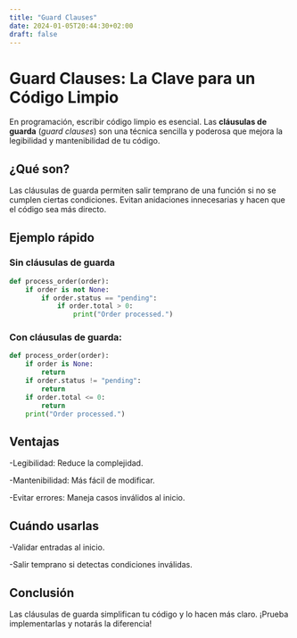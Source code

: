 ```yaml
---
title: "Guard Clauses"
date: 2024-01-05T20:44:30+02:00
draft: false
---
```


# Guard Clauses: La Clave para un Código Limpio

En programación, escribir código limpio es esencial. Las **cláusulas de guarda** (*guard clauses*) son una técnica sencilla y poderosa que mejora la legibilidad y mantenibilidad de tu código.

## ¿Qué son?

Las cláusulas de guarda permiten salir temprano de una función si no se cumplen ciertas condiciones. Evitan anidaciones innecesarias y hacen que el código sea más directo.

## Ejemplo rápido

### Sin cláusulas de guarda

```python
def process_order(order):
    if order is not None:
        if order.status == "pending":
            if order.total > 0:
                print("Order processed.")
```

### Con cláusulas de guarda:
```python
def process_order(order):
    if order is None:
        return
    if order.status != "pending":
        return
    if order.total <= 0:
        return
    print("Order processed.")
```

## Ventajas
-Legibilidad: Reduce la complejidad.

-Mantenibilidad: Más fácil de modificar.

-Evitar errores: Maneja casos inválidos al inicio.
## Cuándo usarlas
-Validar entradas al inicio.

-Salir temprano si detectas condiciones inválidas.
## Conclusión
Las cláusulas de guarda simplifican tu código y lo hacen más claro. ¡Prueba implementarlas y notarás la diferencia!